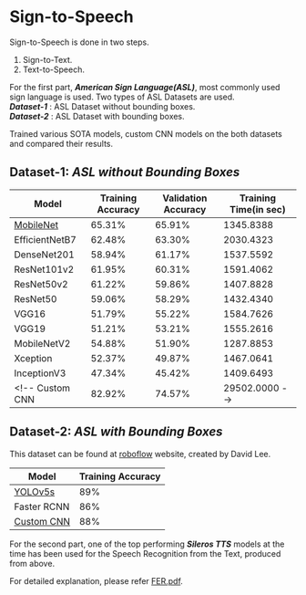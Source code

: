 # Sign-to-Speech
  
Sign-to-Speech is done in two steps.  
1. Sign-to-Text.  
2. Text-to-Speech.  
  
For the first part, ***American Sign Language(ASL)***, most commonly used sign language is used. Two types of ASL Datasets are used.  
***Dataset-1*** : ASL Dataset without bounding boxes.  
***Dataset-2*** : ASL Dataset with bounding boxes.  
  
Trained various SOTA models, custom CNN models on the both datasets and compared their results.  
  
## Dataset-1: *ASL without Bounding Boxes*  
  
| Model | Training Accuracy | Validation Accuracy | Training Time(in sec)|
|---|---|---|---|
[MobileNet](https://github.com/DasariJayanth/Sign-to-Speech/blob/1674ebdb8c9488897ca33a885ea309bfb21b54d8/models/Dataset-1/mobilenet.h5) | 65.31% | 65.91% | 1345.8388
EfficientNetB7 | 62.48% | 63.30% | 2030.4323
DenseNet201 | 58.94% | 61.17% | 1537.5592
ResNet101v2 | 61.95% | 60.31% | 1591.4062
ResNet50v2 | 61.22% | 59.86% | 1407.8828
ResNet50 | 59.06% | 58.29% | 1432.4340
VGG16 | 51.79% | 55.22% | 1584.7626
VGG19 | 51.21% | 53.21% | 1555.2616  
MobileNetV2 | 54.88% | 51.90% | 1287.8853
Xception | 52.37% | 49.87% | 1467.0641
InceptionV3 | 47.34% | 45.42% | 1409.6493
<!-- Custom CNN | 82.92% | 74.57% |29502.0000 -->

## Dataset-2: *ASL with Bounding Boxes*  
  
This dataset can be found at [roboflow](https://universe.roboflow.com/david-lee-d0rhs/american-sign-language-letters) website, created by David Lee.  
  
| Model | Training Accuracy |
|---|---|
[YOLOv5s](https://github.com/DasariJayanth/Sign-to-Speech/blob/5793fe47e1e7b269f4a346b3a2cb6d3dc5b91d6d/models/Dataset-2/YOLOv5s_Pretrained.pt) | 89%
Faster RCNN | 86%
[Custom CNN](https://github.com/DasariJayanth/Sign-to-Speech/blob/1674ebdb8c9488897ca33a885ea309bfb21b54d8/models/Dataset-2/Custom_CNN_ASL_aug_roboflow.h5) | 88%

  
For the second part, one of the top performing ***Sileros TTS*** models at the time has been used for the Speech Recognition from the Text, produced from above.  


For detailed explanation, please refer [FER.pdf](https://github.com/DasariJayanth/Sign-to-Speech/blob/723f5b9b311223c913bf37bda5fc77eb99887d75/FER.pdf).
